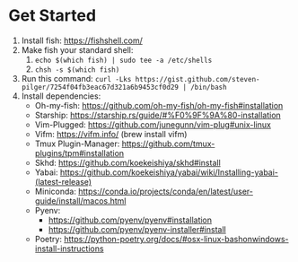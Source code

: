# Get Started

1. Install fish: https://fishshell.com/
2. Make fish your standard shell:
    1. `echo $(which fish) | sudo tee -a /etc/shells`
    2. `chsh -s $(which fish)`
3. Run this command: `curl -Lks https://gist.github.com/steven-pilger/7254f04fb3eac67d321a6b9453cf0d29 | /bin/bash`
4. Install dependencies:
    - Oh-my-fish: https://github.com/oh-my-fish/oh-my-fish#installation
    - Starship: https://starship.rs/guide/#%F0%9F%9A%80-installation
    - Vim-Plugged: https://github.com/junegunn/vim-plug#unix-linux
    - Vifm: https://vifm.info/ (brew install vifm)
    - Tmux Plugin-Manager: https://github.com/tmux-plugins/tpm#installation
    - Skhd: https://github.com/koekeishiya/skhd#install
    - Yabai: https://github.com/koekeishiya/yabai/wiki/Installing-yabai-(latest-release)
    - Miniconda: https://conda.io/projects/conda/en/latest/user-guide/install/macos.html
    - Pyenv:
      - https://github.com/pyenv/pyenv#installation
      - https://github.com/pyenv/pyenv-installer#install
    - Poetry: https://python-poetry.org/docs/#osx-linux-bashonwindows-install-instructions

